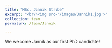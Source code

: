 ```yaml
---
title: "MSc. Jannik Strube"
excerpt: "<br/><img src='/images/Jannik1.jpg'>"
collection: team
permalink: /team/Jannik

---
```


We welcome Jannik as our first PhD candidate!


